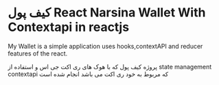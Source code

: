 # کیف پول React Narsina Wallet With Contextapi in reactjs

My Wallet is a simple application uses hooks,contextAPI and reducer features of the react.

 پروژه کیف پول که با هوک های ری اکت جی اس و استفاده از state management contextapi که مربوط به خود ری اکت می باشد انجام شده است
